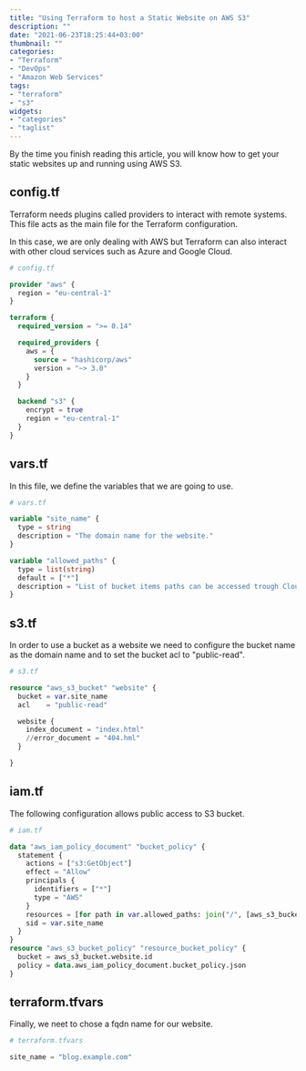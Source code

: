 ```yaml
---
title: "Using Terraform to host a Static Website on AWS S3"
description: ""
date: "2021-06-23T18:25:44+03:00"
thumbnail: ""
categories:
- "Terraform"
- "DevOps"
- "Amazon Web Services"
tags:
- "terraform"
- "s3"
widgets:
- "categories"
- "taglist"
---
```


By the time you finish reading this article, you will know how to get your static websites up and running using AWS S3.

<!--more--> 

## config.tf
Terraform needs plugins called providers to interact with remote systems.
This file acts as the main file for the Terraform configuration.

In this case, we are only dealing with AWS but Terraform can also interact with other cloud services such as Azure and Google Cloud.

```terraform
# config.tf

provider "aws" {
  region = "eu-central-1"
}

terraform {
  required_version = ">= 0.14"

  required_providers {
    aws = {
      source = "hashicorp/aws"
      version = "~> 3.0"
    }
  }

  backend "s3" {
    encrypt = true
    region = "eu-central-1"
  }
}
```

## vars.tf
In this file, we define the variables that we are going to use.

```terraform
# vars.tf

variable "site_name" {
  type = string
  description = "The domain name for the website."
}

variable "allowed_paths" {
  type = list(string)
  default = ["*"]
  description = "List of bucket items paths can be accessed trough CloudFront."
}
```

## s3.tf
 In order to use a bucket as a website we need to configure the bucket name as the domain name and to set the bucket acl to "public-read".

```terraform
# s3.tf

resource "aws_s3_bucket" "website" {
  bucket = var.site_name
  acl    = "public-read"

  website {
    index_document = "index.html"
    //error_document = "404.hml"
  }

}
```

## iam.tf
  The following configuration allows public access to S3 bucket.

```terraform
# iam.tf

data "aws_iam_policy_document" "bucket_policy" {
  statement {
    actions = ["s3:GetObject"]
    effect = "Allow"
    principals {
      identifiers = ["*"]
      type = "AWS"
    }
    resources = [for path in var.allowed_paths: join("/", [aws_s3_bucket.website.arn, trimprefix(path,"/")])]
    sid = var.site_name
  }
}
resource "aws_s3_bucket_policy" "resource_bucket_policy" {
  bucket = aws_s3_bucket.website.id
  policy = data.aws_iam_policy_document.bucket_policy.json
}
```

## terraform.tfvars
  Finally, we neet to chose a fqdn name for our website.

```terraform
# terraform.tfvars

site_name = "blog.example.com"
```